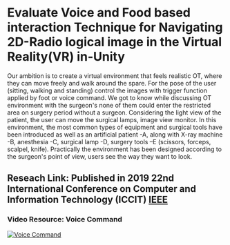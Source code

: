 # Evaluate Voice and Food based interaction Technique for Navigating 2D-Radio logical image in the Virtual Reality(VR) in-Unity 
Our ambition is to create a virtual environment that feels realistic OT, where they can move freely and walk around the spare. For the pose of the user (sitting, walking and standing) control the images with trigger function applied by foot or voice command. We got to know while discussing OT environment with the surgeon's none of them could enter the restricted area on surgery period without a surgeon. Considering the light view of the patient, the user can move the surgical lamps, image view monitor. In this environment, the most common types of equipment and surgical tools have been introduced as well as an artificial patient -A, along with X-ray machine -B, anesthesia -C, surgical lamp -D, surgery tools –E (scissors, forceps, scalpel, knife). Practically the environment has been designed according to the surgeon's point of view, users see the way they want to look.
## **Reseach Link**: Published in 2019 22nd International Conference on Computer and Information Technology (ICCIT) [IEEE](https://ieeexplore.ieee.org/abstract/document/9038175)

### Video Resource: Voice Command
[![Voice Command](https://img.youtube.com/vi/iLQDs32sj8Q/0.jpg)](https://youtu.be/iLQDs32sj8Q)



